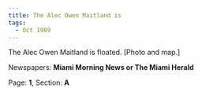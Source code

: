 ```yaml
---  
title: The Alec Owen Maitland is  
tags:  
  - Oct 1989  
---  
```

  
The Alec Owen Maitland is floated. [Photo and map.]  
  
Newspapers: **Miami Morning News or The Miami Herald**  
  
Page: **1**, Section: **A** 
